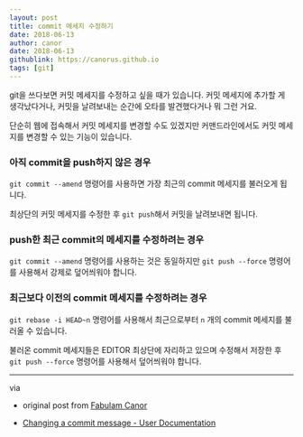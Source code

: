 ```yaml
---
layout: post
title: commit 메세지 수정하기
date: 2018-06-13
author: canor
date: 2018-06-13
githublink: https://canorus.github.io
tags: [git]
---
```


git을 쓰다보면 커밋 메세지를 수정하고 싶을 때가 있습니다. 커밋 메세지에 추가할 게 생각났다거나, 커밋을 날려보내는 순간에 오타를 발견했다거나 뭐 그런 거요.

단순히 웹에 접속해서 커밋 메세지를 변경할 수도 있겠지만 커맨드라인에서도 커밋 메세지를 변경할 수 있는 기능이 있습니다.

### 아직 commit을 push하지 않은 경우

`git commit --amend` 명령어를 사용하면 가장 최근의 commit 메세지를 불러오게 됩니다.

최상단의 커밋 메세지를 수정한 후 `git push`해서 커밋을 날려보내면 됩니다.

### push한 최근 commit의 메세지를 수정하려는 경우

`git commit --amend` 명령어를 사용하는 것은 동일하지만 `git push --force` 명령어를 사용해서 강제로 덮어씌워야 합니다.

### 최근보다 이전의 commit 메세지를 수정하려는 경우

`git rebase -i HEAD~n` 명령어를 사용해서 최근으로부터 `n` 개의 commit 메세지를 불러올 수 있습니다.

불러온 commit 메세지들은 EDITOR 최상단에 자리하고 있으며 수정해서 저장한 후 `git push --force` 명령어를 사용해서 덮어씌워야 합니다.

- - -

via 

- original post from [Fabulam Canor](https://canor.cf/2018/06/13/commit-message-수정하기/)

- [Changing a commit message - User Documentation](https://help.github.com/articles/changing-a-commit-message/)
